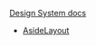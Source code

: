 [Design System docs](https://design-system.pluralsight.com)

- [AsideLayout](https://design-system.pluralsight.com/components/layout/#aside-layout)
